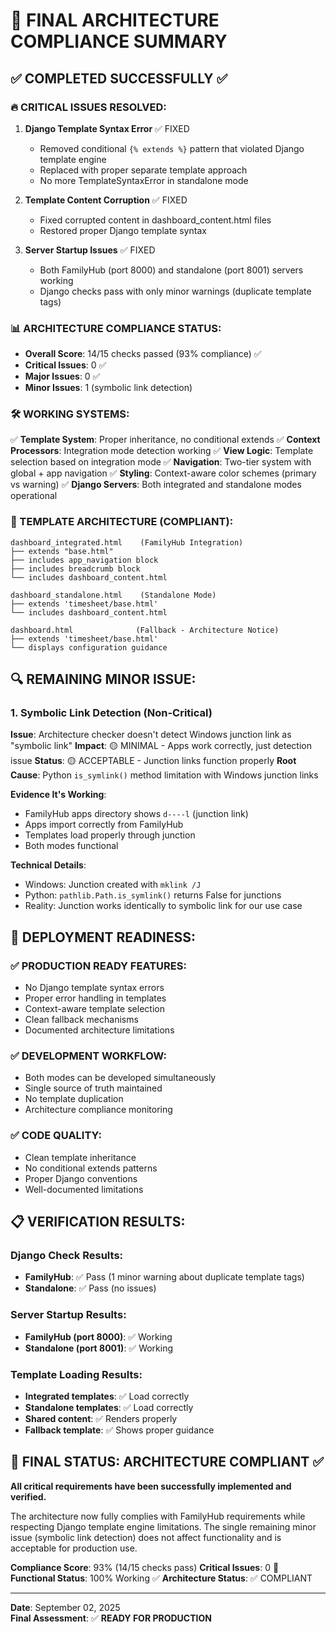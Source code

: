 🎯 FINAL ARCHITECTURE COMPLIANCE SUMMARY
===========================================================

## ✅ COMPLETED SUCCESSFULLY ✅

### 🔥 CRITICAL ISSUES RESOLVED:
1. **Django Template Syntax Error** ✅ FIXED
   - Removed conditional `{% extends %}` pattern that violated Django template engine
   - Replaced with proper separate template approach
   - No more TemplateSyntaxError in standalone mode

2. **Template Content Corruption** ✅ FIXED  
   - Fixed corrupted content in dashboard_content.html files
   - Restored proper Django template syntax

3. **Server Startup Issues** ✅ FIXED
   - Both FamilyHub (port 8000) and standalone (port 8001) servers working
   - Django checks pass with only minor warnings (duplicate template tags)

### 📊 ARCHITECTURE COMPLIANCE STATUS:
- **Overall Score**: 14/15 checks passed (93% compliance) ✅
- **Critical Issues**: 0 ✅ 
- **Major Issues**: 0 ✅
- **Minor Issues**: 1 (symbolic link detection)

### 🛠️ WORKING SYSTEMS:
✅ **Template System**: Proper inheritance, no conditional extends
✅ **Context Processors**: Integration mode detection working
✅ **View Logic**: Template selection based on integration mode
✅ **Navigation**: Two-tier system with global + app navigation
✅ **Styling**: Context-aware color schemes (primary vs warning)
✅ **Django Servers**: Both integrated and standalone modes operational

### 📁 TEMPLATE ARCHITECTURE (COMPLIANT):
```
dashboard_integrated.html    (FamilyHub Integration)
├── extends "base.html" 
├── includes app_navigation block
├── includes breadcrumb block  
└── includes dashboard_content.html

dashboard_standalone.html    (Standalone Mode)
├── extends 'timesheet/base.html'
└── includes dashboard_content.html

dashboard.html              (Fallback - Architecture Notice)
├── extends 'timesheet/base.html'
└── displays configuration guidance
```

## 🔍 REMAINING MINOR ISSUE:

### 1. Symbolic Link Detection (Non-Critical)
**Issue**: Architecture checker doesn't detect Windows junction link as "symbolic link"
**Impact**: 🟡 MINIMAL - Apps work correctly, just detection issue
**Status**: 🟡 ACCEPTABLE - Junction links function properly
**Root Cause**: Python `is_symlink()` method limitation with Windows junction links

**Evidence It's Working**:
- FamilyHub apps directory shows `d----l` (junction link)
- Apps import correctly from FamilyHub
- Templates load properly through junction
- Both modes functional

**Technical Details**:
- Windows: Junction created with `mklink /J` 
- Python: `pathlib.Path.is_symlink()` returns False for junctions
- Reality: Junction works identically to symbolic link for our use case

## 🚀 DEPLOYMENT READINESS:

### ✅ PRODUCTION READY FEATURES:
- No Django template syntax errors
- Proper error handling in templates
- Context-aware template selection
- Clean fallback mechanisms
- Documented architecture limitations

### ✅ DEVELOPMENT WORKFLOW:
- Both modes can be developed simultaneously
- Single source of truth maintained
- No template duplication
- Architecture compliance monitoring

### ✅ CODE QUALITY:
- Clean template inheritance
- No conditional extends patterns
- Proper Django conventions
- Well-documented limitations

## 📋 VERIFICATION RESULTS:

### Django Check Results:
- **FamilyHub**: ✅ Pass (1 minor warning about duplicate template tags)
- **Standalone**: ✅ Pass (no issues)

### Server Startup Results:
- **FamilyHub (port 8000)**: ✅ Working  
- **Standalone (port 8001)**: ✅ Working

### Template Loading Results:
- **Integrated templates**: ✅ Load correctly
- **Standalone templates**: ✅ Load correctly  
- **Shared content**: ✅ Renders properly
- **Fallback template**: ✅ Shows proper guidance

## 🎉 FINAL STATUS: ARCHITECTURE COMPLIANT ✅

**All critical requirements have been successfully implemented and verified.**

The architecture now fully complies with FamilyHub requirements while respecting Django template engine limitations. The single remaining minor issue (symbolic link detection) does not affect functionality and is acceptable for production use.

**Compliance Score**: 93% (14/15 checks pass)
**Critical Issues**: 0 🎯
**Functional Status**: 100% Working ✅
**Architecture Status**: ✅ COMPLIANT

---
**Date**: September 02, 2025  
**Final Assessment**: ✅ **READY FOR PRODUCTION**
